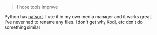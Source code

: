 > I hope tools improve

Python has [natsort](https://github.com/SethMMorton/natsort/wiki/How-Does-Natsort-Work%3F). I use it in my own media manager and it works great. I've never had to rename any files. I don't get why Kodi, etc don't do something similar

